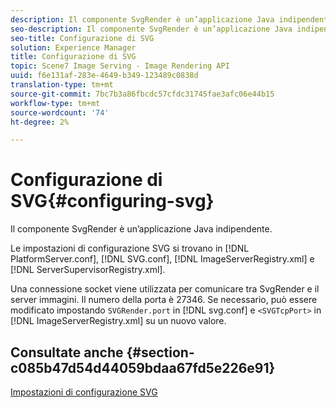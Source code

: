 ```yaml
---
description: Il componente SvgRender è un’applicazione Java indipendente.
seo-description: Il componente SvgRender è un’applicazione Java indipendente.
seo-title: Configurazione di SVG
solution: Experience Manager
title: Configurazione di SVG
topic: Scene7 Image Serving - Image Rendering API
uuid: f6e131af-283e-4649-b349-123489c0838d
translation-type: tm+mt
source-git-commit: 7bc7b3a86fbcdc57cfdc31745fae3afc06e44b15
workflow-type: tm+mt
source-wordcount: '74'
ht-degree: 2%

---
```



# Configurazione di SVG{#configuring-svg}

Il componente SvgRender è un’applicazione Java indipendente.

Le impostazioni di configurazione SVG si trovano in [!DNL PlatformServer.conf], [!DNL SVG.conf], [!DNL ImageServerRegistry.xml] e [!DNL ServerSupervisorRegistry.xml].

Una connessione socket viene utilizzata per comunicare tra SvgRender e il server immagini. Il numero della porta è 27346. Se necessario, può essere modificato impostando `SVGRender.port` in [!DNL svg.conf] e `<SVGTcpPort>` in [!DNL ImageServerRegistry.xml] su un nuovo valore.

## Consultate anche {#section-c085b47d54d44059bdaa67fd5e226e91}

[Impostazioni di configurazione SVG](../../../is-api/image-serving-api-ref/c-configuration-and-administration/c-server-settings/r-svg.md#reference-232104868b2d4af9a4ac9c87552c0bb5)
